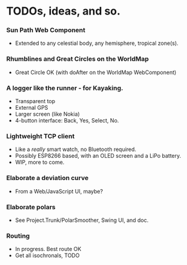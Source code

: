 # TODOs, ideas, and so.

### Sun Path Web Component
- Extended to any celestial body, any hemisphere, tropical zone(s).

### Rhumblines and Great Circles on the WorldMap
- Great Circle OK (with doAfter on the WorldMap WebComponent)

### A logger like the runner - for Kayaking.
- Transparent top
- External GPS
- Larger screen (like Nokia)
- 4-button interface: Back, Yes, Select, No.

### Lightweight TCP client
- Like a _really_ smart watch, no Bluetooth required.
- Possibly ESP8266 based, with an OLED screen and a LiPo battery.
- WIP, more to come.

### Elaborate a deviation curve
- From a Web/JavaScript UI, maybe?

### Elaborate polars
- See Project.Trunk/PolarSmoother, Swing UI, and doc.

### Routing
- In progress. Best route OK
- Get all isochronals, TODO
